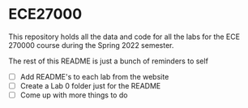 # ECE27000

This repository holds all the data and code for all the labs for the ECE 270000 course during the Spring 2022 semester. 

The rest of this README is just a bunch of reminders to self

- [ ] Add README's to each lab from the website
- [ ] Create a Lab 0 folder just for the README
- [ ] Come up with more things to do
